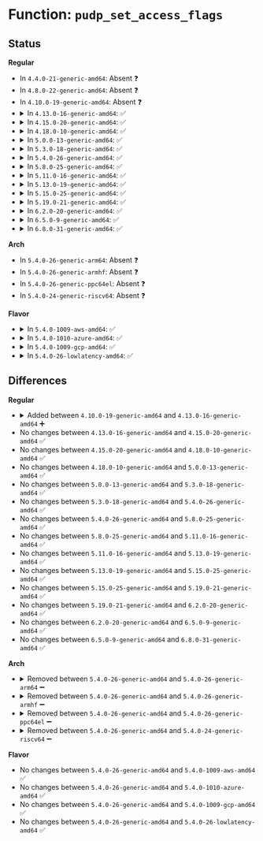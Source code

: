 # Function: <code>pudp_set_access_flags</code>

## Status
<b>Regular</b>
<ul>
<li>
In <code>4.4.0-21-generic-amd64</code>: Absent ❓
</li>
<li>
In <code>4.8.0-22-generic-amd64</code>: Absent ❓
</li>
<li>
In <code>4.10.0-19-generic-amd64</code>: Absent ❓
</li>
<li>
<details>
<summary>In <code>4.13.0-16-generic-amd64</code>: ✅</summary>

```c
int pudp_set_access_flags(struct vm_area_struct * vma, long unsigned int address, pud_t * pudp, pud_t entry, int dirty)
```

```json
{
  "name": "pudp_set_access_flags",
  "collision_type": "Unique Global",
  "inline_type": "No",
  "funcs": [
    {
      "addr": 18446744071579320272,
      "name": "pudp_set_access_flags",
      "external": true,
      "loc": "arch/x86/mm/pgtable.c:459",
      "file": "arch/x86/mm/pgtable.c",
      "inline": "seen, unknown",
      "caller_inline": [],
      "caller_func": [
        "mm/huge_memory.c:huge_pud_set_accessed",
        "mm/huge_memory.c:follow_devmap_pud"
      ]
    }
  ],
  "symbols": [
    {
      "addr": 18446744071579320272,
      "name": "pudp_set_access_flags",
      "section": ".text",
      "bind": "STB_GLOBAL",
      "size": 58
    }
  ]
}
```
</details>
</li>
<li>
<details>
<summary>In <code>4.15.0-20-generic-amd64</code>: ✅</summary>

```c
int pudp_set_access_flags(struct vm_area_struct * vma, long unsigned int address, pud_t * pudp, pud_t entry, int dirty)
```

```json
{
  "name": "pudp_set_access_flags",
  "collision_type": "Unique Global",
  "inline_type": "No",
  "funcs": [
    {
      "addr": 18446744071579343360,
      "name": "pudp_set_access_flags",
      "external": true,
      "loc": "arch/x86/mm/pgtable.c:459",
      "file": "arch/x86/mm/pgtable.c",
      "inline": "seen, unknown",
      "caller_inline": [],
      "caller_func": [
        "mm/huge_memory.c:huge_pud_set_accessed",
        "mm/huge_memory.c:follow_devmap_pud"
      ]
    }
  ],
  "symbols": [
    {
      "addr": 18446744071579343360,
      "name": "pudp_set_access_flags",
      "section": ".text",
      "bind": "STB_GLOBAL",
      "size": 58
    }
  ]
}
```
</details>
</li>
<li>
<details>
<summary>In <code>4.18.0-10-generic-amd64</code>: ✅</summary>

```c
int pudp_set_access_flags(struct vm_area_struct * vma, long unsigned int address, pud_t * pudp, pud_t entry, int dirty)
```

```json
{
  "name": "pudp_set_access_flags",
  "collision_type": "Unique Global",
  "inline_type": "No",
  "funcs": [
    {
      "addr": 18446744071579354576,
      "name": "pudp_set_access_flags",
      "external": true,
      "loc": "arch/x86/mm/pgtable.c:464",
      "file": "arch/x86/mm/pgtable.c",
      "inline": "seen, unknown",
      "caller_inline": [],
      "caller_func": [
        "mm/huge_memory.c:huge_pud_set_accessed",
        "mm/huge_memory.c:follow_devmap_pud"
      ]
    }
  ],
  "symbols": [
    {
      "addr": 18446744071579354576,
      "name": "pudp_set_access_flags",
      "section": ".text",
      "bind": "STB_GLOBAL",
      "size": 58
    }
  ]
}
```
</details>
</li>
<li>
<details>
<summary>In <code>5.0.0-13-generic-amd64</code>: ✅</summary>

```c
int pudp_set_access_flags(struct vm_area_struct * vma, long unsigned int address, pud_t * pudp, pud_t entry, int dirty)
```

```json
{
  "name": "pudp_set_access_flags",
  "collision_type": "Unique Global",
  "inline_type": "No",
  "funcs": [
    {
      "addr": 18446744071579381712,
      "name": "pudp_set_access_flags",
      "external": true,
      "loc": "arch/x86/mm/pgtable.c:530",
      "file": "arch/x86/mm/pgtable.c",
      "inline": "seen, unknown",
      "caller_inline": [],
      "caller_func": [
        "mm/huge_memory.c:huge_pud_set_accessed",
        "mm/huge_memory.c:follow_devmap_pud"
      ]
    }
  ],
  "symbols": [
    {
      "addr": 18446744071579381712,
      "name": "pudp_set_access_flags",
      "section": ".text",
      "bind": "STB_GLOBAL",
      "size": 69
    }
  ]
}
```
</details>
</li>
<li>
<details>
<summary>In <code>5.3.0-18-generic-amd64</code>: ✅</summary>

```c
int pudp_set_access_flags(struct vm_area_struct * vma, long unsigned int address, pud_t * pudp, pud_t entry, int dirty)
```

```json
{
  "name": "pudp_set_access_flags",
  "collision_type": "Unique Global",
  "inline_type": "No",
  "funcs": [
    {
      "addr": 18446744071579397184,
      "name": "pudp_set_access_flags",
      "external": true,
      "loc": "arch/x86/mm/pgtable.c:517",
      "file": "arch/x86/mm/pgtable.c",
      "inline": "seen, unknown",
      "caller_inline": [],
      "caller_func": [
        "mm/huge_memory.c:huge_pud_set_accessed",
        "mm/huge_memory.c:follow_devmap_pud",
        "mm/huge_memory.c:vmf_insert_pfn_pud"
      ]
    }
  ],
  "symbols": [
    {
      "addr": 18446744071579397184,
      "name": "pudp_set_access_flags",
      "section": ".text",
      "bind": "STB_GLOBAL",
      "size": 77
    }
  ]
}
```
</details>
</li>
<li>
<details>
<summary>In <code>5.4.0-26-generic-amd64</code>: ✅</summary>

```c
int pudp_set_access_flags(struct vm_area_struct * vma, long unsigned int address, pud_t * pudp, pud_t entry, int dirty)
```

```json
{
  "name": "pudp_set_access_flags",
  "collision_type": "Unique Global",
  "inline_type": "No",
  "funcs": [
    {
      "addr": 18446744071579400496,
      "name": "pudp_set_access_flags",
      "external": true,
      "loc": "arch/x86/mm/pgtable.c:513",
      "file": "arch/x86/mm/pgtable.c",
      "inline": "seen, unknown",
      "caller_inline": [],
      "caller_func": [
        "mm/huge_memory.c:huge_pud_set_accessed",
        "mm/huge_memory.c:follow_devmap_pud",
        "mm/huge_memory.c:vmf_insert_pfn_pud"
      ]
    }
  ],
  "symbols": [
    {
      "addr": 18446744071579400496,
      "name": "pudp_set_access_flags",
      "section": ".text",
      "bind": "STB_GLOBAL",
      "size": 77
    }
  ]
}
```
</details>
</li>
<li>
<details>
<summary>In <code>5.8.0-25-generic-amd64</code>: ✅</summary>

```c
int pudp_set_access_flags(struct vm_area_struct * vma, long unsigned int address, pud_t * pudp, pud_t entry, int dirty)
```

```json
{
  "name": "pudp_set_access_flags",
  "collision_type": "Unique Global",
  "inline_type": "No",
  "funcs": [
    {
      "addr": 18446744071579409760,
      "name": "pudp_set_access_flags",
      "external": true,
      "loc": "arch/x86/mm/pgtable.c:520",
      "file": "arch/x86/mm/pgtable.c",
      "inline": "seen, unknown",
      "caller_inline": [],
      "caller_func": [
        "mm/huge_memory.c:huge_pud_set_accessed",
        "mm/huge_memory.c:follow_devmap_pud",
        "mm/huge_memory.c:insert_pfn_pud"
      ]
    }
  ],
  "symbols": [
    {
      "addr": 18446744071579409760,
      "name": "pudp_set_access_flags",
      "section": ".text",
      "bind": "STB_GLOBAL",
      "size": 88
    }
  ]
}
```
</details>
</li>
<li>
<details>
<summary>In <code>5.11.0-16-generic-amd64</code>: ✅</summary>

```c
int pudp_set_access_flags(struct vm_area_struct * vma, long unsigned int address, pud_t * pudp, pud_t entry, int dirty)
```

```json
{
  "name": "pudp_set_access_flags",
  "collision_type": "Unique Global",
  "inline_type": "No",
  "funcs": [
    {
      "addr": 18446744071579410400,
      "name": "pudp_set_access_flags",
      "external": true,
      "loc": "arch/x86/mm/pgtable.c:520",
      "file": "arch/x86/mm/pgtable.c",
      "inline": "seen, unknown",
      "caller_inline": [],
      "caller_func": [
        "mm/huge_memory.c:huge_pud_set_accessed",
        "mm/huge_memory.c:follow_devmap_pud",
        "mm/huge_memory.c:insert_pfn_pud"
      ]
    }
  ],
  "symbols": [
    {
      "addr": 18446744071579410400,
      "name": "pudp_set_access_flags",
      "section": ".text",
      "bind": "STB_GLOBAL",
      "size": 88
    }
  ]
}
```
</details>
</li>
<li>
<details>
<summary>In <code>5.13.0-19-generic-amd64</code>: ✅</summary>

```c
int pudp_set_access_flags(struct vm_area_struct * vma, long unsigned int address, pud_t * pudp, pud_t entry, int dirty)
```

```json
{
  "name": "pudp_set_access_flags",
  "collision_type": "Unique Global",
  "inline_type": "No",
  "funcs": [
    {
      "addr": 18446744071579413568,
      "name": "pudp_set_access_flags",
      "external": true,
      "loc": "arch/x86/mm/pgtable.c:520",
      "file": "arch/x86/mm/pgtable.c",
      "inline": "seen, unknown",
      "caller_inline": [],
      "caller_func": [
        "mm/huge_memory.c:huge_pud_set_accessed",
        "mm/huge_memory.c:follow_devmap_pud",
        "mm/huge_memory.c:insert_pfn_pud"
      ]
    }
  ],
  "symbols": [
    {
      "addr": 18446744071579413568,
      "name": "pudp_set_access_flags",
      "section": ".text",
      "bind": "STB_GLOBAL",
      "size": 88
    }
  ]
}
```
</details>
</li>
<li>
<details>
<summary>In <code>5.15.0-25-generic-amd64</code>: ✅</summary>

```c
int pudp_set_access_flags(struct vm_area_struct * vma, long unsigned int address, pud_t * pudp, pud_t entry, int dirty)
```

```json
{
  "name": "pudp_set_access_flags",
  "collision_type": "Unique Global",
  "inline_type": "No",
  "funcs": [
    {
      "addr": 18446744071579476448,
      "name": "pudp_set_access_flags",
      "external": true,
      "loc": "arch/x86/mm/pgtable.c:520",
      "file": "arch/x86/mm/pgtable.c",
      "inline": "seen, unknown",
      "caller_inline": [],
      "caller_func": [
        "mm/huge_memory.c:huge_pud_set_accessed",
        "mm/huge_memory.c:follow_devmap_pud",
        "mm/huge_memory.c:insert_pfn_pud"
      ]
    }
  ],
  "symbols": [
    {
      "addr": 18446744071579476448,
      "name": "pudp_set_access_flags",
      "section": ".text",
      "bind": "STB_GLOBAL",
      "size": 88
    }
  ]
}
```
</details>
</li>
<li>
<details>
<summary>In <code>5.19.0-21-generic-amd64</code>: ✅</summary>

```c
int pudp_set_access_flags(struct vm_area_struct * vma, long unsigned int address, pud_t * pudp, pud_t entry, int dirty)
```

```json
{
  "name": "pudp_set_access_flags",
  "collision_type": "Unique Global",
  "inline_type": "No",
  "funcs": [
    {
      "addr": 18446744071579554560,
      "name": "pudp_set_access_flags",
      "external": true,
      "loc": "arch/x86/mm/pgtable.c:520",
      "file": "arch/x86/mm/pgtable.c",
      "inline": "seen, unknown",
      "caller_inline": [],
      "caller_func": [
        "mm/huge_memory.c:huge_pud_set_accessed",
        "mm/huge_memory.c:follow_devmap_pud",
        "mm/huge_memory.c:insert_pfn_pud"
      ]
    }
  ],
  "symbols": [
    {
      "addr": 18446744071579554560,
      "name": "pudp_set_access_flags",
      "section": ".text",
      "bind": "STB_GLOBAL",
      "size": 128
    }
  ]
}
```
</details>
</li>
<li>
<details>
<summary>In <code>6.2.0-20-generic-amd64</code>: ✅</summary>

```c
int pudp_set_access_flags(struct vm_area_struct * vma, long unsigned int address, pud_t * pudp, pud_t entry, int dirty)
```

```json
{
  "name": "pudp_set_access_flags",
  "collision_type": "Unique Global",
  "inline_type": "No",
  "funcs": [
    {
      "addr": 18446744071579661280,
      "name": "pudp_set_access_flags",
      "external": true,
      "loc": "arch/x86/mm/pgtable.c:524",
      "file": "arch/x86/mm/pgtable.c",
      "inline": "seen, unknown",
      "caller_inline": [],
      "caller_func": [
        "mm/huge_memory.c:huge_pud_set_accessed",
        "mm/huge_memory.c:follow_devmap_pud",
        "mm/huge_memory.c:insert_pfn_pud"
      ]
    }
  ],
  "symbols": [
    {
      "addr": 18446744071579661280,
      "name": "pudp_set_access_flags",
      "section": ".text",
      "bind": "STB_GLOBAL",
      "size": 144
    }
  ]
}
```
</details>
</li>
<li>
<details>
<summary>In <code>6.5.0-9-generic-amd64</code>: ✅</summary>

```c
int pudp_set_access_flags(struct vm_area_struct * vma, long unsigned int address, pud_t * pudp, pud_t entry, int dirty)
```

```json
{
  "name": "pudp_set_access_flags",
  "collision_type": "Unique Global",
  "inline_type": "No",
  "funcs": [
    {
      "addr": 18446744071579675440,
      "name": "pudp_set_access_flags",
      "external": true,
      "loc": "arch/x86/mm/pgtable.c:524",
      "file": "arch/x86/mm/pgtable.c",
      "inline": "seen, unknown",
      "caller_inline": [],
      "caller_func": [
        "mm/huge_memory.c:huge_pud_set_accessed",
        "mm/huge_memory.c:follow_devmap_pud",
        "mm/huge_memory.c:insert_pfn_pud"
      ]
    }
  ],
  "symbols": [
    {
      "addr": 18446744071579675440,
      "name": "pudp_set_access_flags",
      "section": ".text",
      "bind": "STB_GLOBAL",
      "size": 144
    }
  ]
}
```
</details>
</li>
<li>
<details>
<summary>In <code>6.8.0-31-generic-amd64</code>: ✅</summary>

```c
int pudp_set_access_flags(struct vm_area_struct * vma, long unsigned int address, pud_t * pudp, pud_t entry, int dirty)
```

```json
{
  "name": "pudp_set_access_flags",
  "collision_type": "Unique Global",
  "inline_type": "No",
  "funcs": [
    {
      "addr": 18446744071579709568,
      "name": "pudp_set_access_flags",
      "external": true,
      "loc": "arch/x86/mm/pgtable.c:536",
      "file": "arch/x86/mm/pgtable.c",
      "inline": "seen, unknown",
      "caller_inline": [],
      "caller_func": [
        "mm/huge_memory.c:huge_pud_set_accessed",
        "mm/huge_memory.c:follow_devmap_pud",
        "mm/huge_memory.c:insert_pfn_pud"
      ]
    }
  ],
  "symbols": [
    {
      "addr": 18446744071579709568,
      "name": "pudp_set_access_flags",
      "section": ".text",
      "bind": "STB_GLOBAL",
      "size": 144
    }
  ]
}
```
</details>
</li>
</ul>
<b>Arch</b>
<ul>
<li>
In <code>5.4.0-26-generic-arm64</code>: Absent ❓
</li>
<li>
In <code>5.4.0-26-generic-armhf</code>: Absent ❓
</li>
<li>
In <code>5.4.0-26-generic-ppc64el</code>: Absent ❓
</li>
<li>
In <code>5.4.0-24-generic-riscv64</code>: Absent ❓
</li>
</ul>
<b>Flavor</b>
<ul>
<li>
<details>
<summary>In <code>5.4.0-1009-aws-amd64</code>: ✅</summary>

```c
int pudp_set_access_flags(struct vm_area_struct * vma, long unsigned int address, pud_t * pudp, pud_t entry, int dirty)
```

```json
{
  "name": "pudp_set_access_flags",
  "collision_type": "Unique Global",
  "inline_type": "No",
  "funcs": [
    {
      "addr": 18446744071579396400,
      "name": "pudp_set_access_flags",
      "external": true,
      "loc": "arch/x86/mm/pgtable.c:513",
      "file": "arch/x86/mm/pgtable.c",
      "inline": "seen, unknown",
      "caller_inline": [],
      "caller_func": [
        "mm/huge_memory.c:huge_pud_set_accessed",
        "mm/huge_memory.c:follow_devmap_pud",
        "mm/huge_memory.c:vmf_insert_pfn_pud"
      ]
    }
  ],
  "symbols": [
    {
      "addr": 18446744071579396400,
      "name": "pudp_set_access_flags",
      "section": ".text",
      "bind": "STB_GLOBAL",
      "size": 77
    }
  ]
}
```
</details>
</li>
<li>
<details>
<summary>In <code>5.4.0-1010-azure-amd64</code>: ✅</summary>

```c
int pudp_set_access_flags(struct vm_area_struct * vma, long unsigned int address, pud_t * pudp, pud_t entry, int dirty)
```

```json
{
  "name": "pudp_set_access_flags",
  "collision_type": "Unique Global",
  "inline_type": "No",
  "funcs": [
    {
      "addr": 18446744071579325920,
      "name": "pudp_set_access_flags",
      "external": true,
      "loc": "arch/x86/mm/pgtable.c:513",
      "file": "arch/x86/mm/pgtable.c",
      "inline": "seen, unknown",
      "caller_inline": [],
      "caller_func": [
        "mm/huge_memory.c:huge_pud_set_accessed",
        "mm/huge_memory.c:follow_devmap_pud",
        "mm/huge_memory.c:vmf_insert_pfn_pud"
      ]
    }
  ],
  "symbols": [
    {
      "addr": 18446744071579325920,
      "name": "pudp_set_access_flags",
      "section": ".text",
      "bind": "STB_GLOBAL",
      "size": 37
    }
  ]
}
```
</details>
</li>
<li>
<details>
<summary>In <code>5.4.0-1009-gcp-amd64</code>: ✅</summary>

```c
int pudp_set_access_flags(struct vm_area_struct * vma, long unsigned int address, pud_t * pudp, pud_t entry, int dirty)
```

```json
{
  "name": "pudp_set_access_flags",
  "collision_type": "Unique Global",
  "inline_type": "No",
  "funcs": [
    {
      "addr": 18446744071579396320,
      "name": "pudp_set_access_flags",
      "external": true,
      "loc": "arch/x86/mm/pgtable.c:513",
      "file": "arch/x86/mm/pgtable.c",
      "inline": "seen, unknown",
      "caller_inline": [],
      "caller_func": [
        "mm/huge_memory.c:huge_pud_set_accessed",
        "mm/huge_memory.c:follow_devmap_pud",
        "mm/huge_memory.c:vmf_insert_pfn_pud"
      ]
    }
  ],
  "symbols": [
    {
      "addr": 18446744071579396320,
      "name": "pudp_set_access_flags",
      "section": ".text",
      "bind": "STB_GLOBAL",
      "size": 77
    }
  ]
}
```
</details>
</li>
<li>
<details>
<summary>In <code>5.4.0-26-lowlatency-amd64</code>: ✅</summary>

```c
int pudp_set_access_flags(struct vm_area_struct * vma, long unsigned int address, pud_t * pudp, pud_t entry, int dirty)
```

```json
{
  "name": "pudp_set_access_flags",
  "collision_type": "Unique Global",
  "inline_type": "No",
  "funcs": [
    {
      "addr": 18446744071579404816,
      "name": "pudp_set_access_flags",
      "external": true,
      "loc": "arch/x86/mm/pgtable.c:513",
      "file": "arch/x86/mm/pgtable.c",
      "inline": "seen, unknown",
      "caller_inline": [],
      "caller_func": [
        "mm/huge_memory.c:huge_pud_set_accessed",
        "mm/huge_memory.c:follow_devmap_pud",
        "mm/huge_memory.c:vmf_insert_pfn_pud"
      ]
    }
  ],
  "symbols": [
    {
      "addr": 18446744071579404816,
      "name": "pudp_set_access_flags",
      "section": ".text",
      "bind": "STB_GLOBAL",
      "size": 77
    }
  ]
}
```
</details>
</li>
</ul>

## Differences
<b>Regular</b>
<ul>
<li>
<details>
<summary>Added between <code>4.10.0-19-generic-amd64</code> and <code>4.13.0-16-generic-amd64</code> ➕</summary>

```c
int pudp_set_access_flags(struct vm_area_struct * vma, long unsigned int address, pud_t * pudp, pud_t entry, int dirty)
```
</details>
</li>
<li>
No changes between <code>4.13.0-16-generic-amd64</code> and <code>4.15.0-20-generic-amd64</code> ✅
</li>
<li>
No changes between <code>4.15.0-20-generic-amd64</code> and <code>4.18.0-10-generic-amd64</code> ✅
</li>
<li>
No changes between <code>4.18.0-10-generic-amd64</code> and <code>5.0.0-13-generic-amd64</code> ✅
</li>
<li>
No changes between <code>5.0.0-13-generic-amd64</code> and <code>5.3.0-18-generic-amd64</code> ✅
</li>
<li>
No changes between <code>5.3.0-18-generic-amd64</code> and <code>5.4.0-26-generic-amd64</code> ✅
</li>
<li>
No changes between <code>5.4.0-26-generic-amd64</code> and <code>5.8.0-25-generic-amd64</code> ✅
</li>
<li>
No changes between <code>5.8.0-25-generic-amd64</code> and <code>5.11.0-16-generic-amd64</code> ✅
</li>
<li>
No changes between <code>5.11.0-16-generic-amd64</code> and <code>5.13.0-19-generic-amd64</code> ✅
</li>
<li>
No changes between <code>5.13.0-19-generic-amd64</code> and <code>5.15.0-25-generic-amd64</code> ✅
</li>
<li>
No changes between <code>5.15.0-25-generic-amd64</code> and <code>5.19.0-21-generic-amd64</code> ✅
</li>
<li>
No changes between <code>5.19.0-21-generic-amd64</code> and <code>6.2.0-20-generic-amd64</code> ✅
</li>
<li>
No changes between <code>6.2.0-20-generic-amd64</code> and <code>6.5.0-9-generic-amd64</code> ✅
</li>
<li>
No changes between <code>6.5.0-9-generic-amd64</code> and <code>6.8.0-31-generic-amd64</code> ✅
</li>
</ul>
<b>Arch</b>
<ul>
<li>
<details>
<summary>Removed between <code>5.4.0-26-generic-amd64</code> and <code>5.4.0-26-generic-arm64</code> ➖</summary>

```c
int pudp_set_access_flags(struct vm_area_struct * vma, long unsigned int address, pud_t * pudp, pud_t entry, int dirty)
```
</details>
</li>
<li>
<details>
<summary>Removed between <code>5.4.0-26-generic-amd64</code> and <code>5.4.0-26-generic-armhf</code> ➖</summary>

```c
int pudp_set_access_flags(struct vm_area_struct * vma, long unsigned int address, pud_t * pudp, pud_t entry, int dirty)
```
</details>
</li>
<li>
<details>
<summary>Removed between <code>5.4.0-26-generic-amd64</code> and <code>5.4.0-26-generic-ppc64el</code> ➖</summary>

```c
int pudp_set_access_flags(struct vm_area_struct * vma, long unsigned int address, pud_t * pudp, pud_t entry, int dirty)
```
</details>
</li>
<li>
<details>
<summary>Removed between <code>5.4.0-26-generic-amd64</code> and <code>5.4.0-24-generic-riscv64</code> ➖</summary>

```c
int pudp_set_access_flags(struct vm_area_struct * vma, long unsigned int address, pud_t * pudp, pud_t entry, int dirty)
```
</details>
</li>
</ul>
<b>Flavor</b>
<ul>
<li>
No changes between <code>5.4.0-26-generic-amd64</code> and <code>5.4.0-1009-aws-amd64</code> ✅
</li>
<li>
No changes between <code>5.4.0-26-generic-amd64</code> and <code>5.4.0-1010-azure-amd64</code> ✅
</li>
<li>
No changes between <code>5.4.0-26-generic-amd64</code> and <code>5.4.0-1009-gcp-amd64</code> ✅
</li>
<li>
No changes between <code>5.4.0-26-generic-amd64</code> and <code>5.4.0-26-lowlatency-amd64</code> ✅
</li>
</ul>
